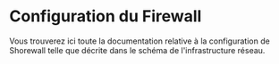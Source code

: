 # Configuration du Firewall

Vous trouverez ici toute la documentation relative à la configuration de Shorewall telle que décrite dans le schéma de l'infrastructure réseau.